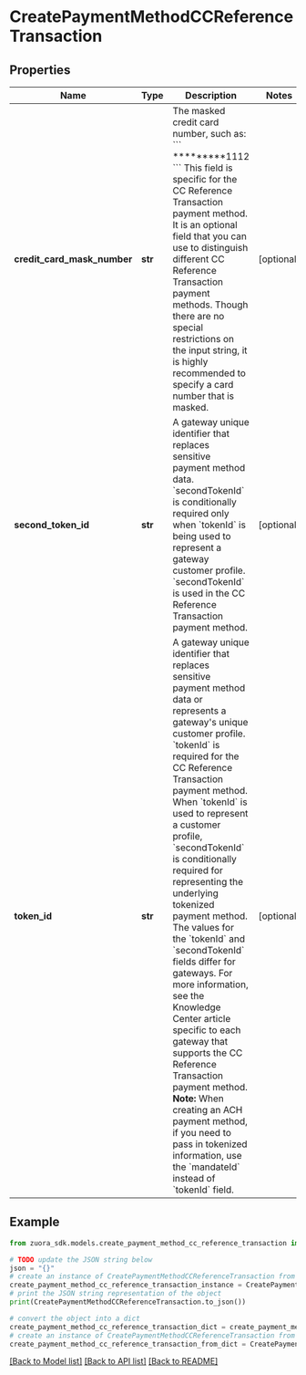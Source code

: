 # CreatePaymentMethodCCReferenceTransaction


## Properties

Name | Type | Description | Notes
------------ | ------------- | ------------- | -------------
**credit_card_mask_number** | **str** | The masked credit card number, such as:  &#x60;&#x60;&#x60;  *********1112  &#x60;&#x60;&#x60;   This field is specific for the CC Reference Transaction payment method. It is an optional field that you can use to distinguish different CC Reference Transaction payment methods.   Though there are no special restrictions on the input string, it is highly recommended to specify a card number that is masked. | [optional] 
**second_token_id** | **str** | A gateway unique identifier that replaces sensitive payment method data.  &#x60;secondTokenId&#x60; is conditionally required only when &#x60;tokenId&#x60; is being used to represent a gateway customer profile. &#x60;secondTokenId&#x60; is used in the CC Reference Transaction payment method.  | [optional] 
**token_id** | **str** | A gateway unique identifier that replaces sensitive payment method data or represents a gateway&#39;s unique customer profile. &#x60;tokenId&#x60; is required for the CC Reference Transaction payment method.   When &#x60;tokenId&#x60; is used to represent a customer profile, &#x60;secondTokenId&#x60; is conditionally required for representing the underlying tokenized payment method.   The values for the &#x60;tokenId&#x60; and &#x60;secondTokenId&#x60; fields differ for gateways. For more information, see the Knowledge Center article specific to each gateway that supports the CC Reference Transaction payment method.   **Note:** When creating an ACH payment method, if you need to pass in tokenized information, use the &#x60;mandateId&#x60; instead of &#x60;tokenId&#x60; field. | [optional] 

## Example

```python
from zuora_sdk.models.create_payment_method_cc_reference_transaction import CreatePaymentMethodCCReferenceTransaction

# TODO update the JSON string below
json = "{}"
# create an instance of CreatePaymentMethodCCReferenceTransaction from a JSON string
create_payment_method_cc_reference_transaction_instance = CreatePaymentMethodCCReferenceTransaction.from_json(json)
# print the JSON string representation of the object
print(CreatePaymentMethodCCReferenceTransaction.to_json())

# convert the object into a dict
create_payment_method_cc_reference_transaction_dict = create_payment_method_cc_reference_transaction_instance.to_dict()
# create an instance of CreatePaymentMethodCCReferenceTransaction from a dict
create_payment_method_cc_reference_transaction_from_dict = CreatePaymentMethodCCReferenceTransaction.from_dict(create_payment_method_cc_reference_transaction_dict)
```
[[Back to Model list]](../README.md#documentation-for-models) [[Back to API list]](../README.md#documentation-for-api-endpoints) [[Back to README]](../README.md)


